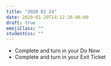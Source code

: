 ```yaml
---
title: "2020 01 24"
date: 2020-01-20T14:12:26-06:00
draft: true
emojiClass: ""
studentCss: ""
---
```


- Complete and turn in your Do Now
- Complete and turn in your Exit Ticket